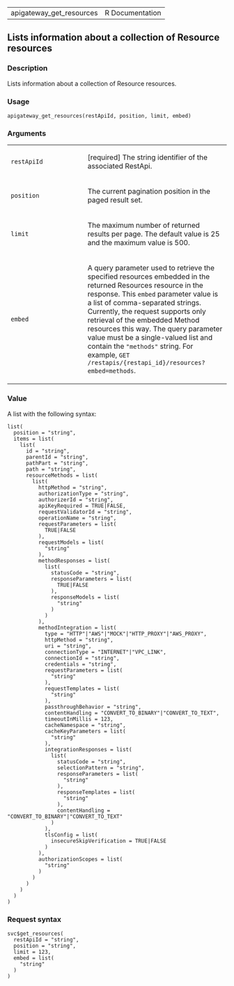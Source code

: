 <table style="width: 100%;">
<tbody>
<tr class="odd">
<td>apigateway_get_resources</td>
<td style="text-align: right;">R Documentation</td>
</tr>
</tbody>
</table>

## Lists information about a collection of Resource resources

### Description

Lists information about a collection of Resource resources.

### Usage

    apigateway_get_resources(restApiId, position, limit, embed)

### Arguments

<table>
<colgroup>
<col style="width: 35%" />
<col style="width: 65%" />
</colgroup>
<tbody>
<tr class="odd">
<td><code
id="apigateway_get_resources_:_restApiId">restApiId</code></td>
<td><p>[required] The string identifier of the associated
RestApi.</p></td>
</tr>
<tr class="even">
<td><code id="apigateway_get_resources_:_position">position</code></td>
<td><p>The current pagination position in the paged result set.</p></td>
</tr>
<tr class="odd">
<td><code id="apigateway_get_resources_:_limit">limit</code></td>
<td><p>The maximum number of returned results per page. The default
value is 25 and the maximum value is 500.</p></td>
</tr>
<tr class="even">
<td><code id="apigateway_get_resources_:_embed">embed</code></td>
<td><p>A query parameter used to retrieve the specified resources
embedded in the returned Resources resource in the response. This
<code>embed</code> parameter value is a list of comma-separated strings.
Currently, the request supports only retrieval of the embedded Method
resources this way. The query parameter value must be a single-valued
list and contain the <code>"methods"</code> string. For example,
<code>GET /restapis/{restapi_id}/resources?embed=methods</code>.</p></td>
</tr>
</tbody>
</table>

### Value

A list with the following syntax:

    list(
      position = "string",
      items = list(
        list(
          id = "string",
          parentId = "string",
          pathPart = "string",
          path = "string",
          resourceMethods = list(
            list(
              httpMethod = "string",
              authorizationType = "string",
              authorizerId = "string",
              apiKeyRequired = TRUE|FALSE,
              requestValidatorId = "string",
              operationName = "string",
              requestParameters = list(
                TRUE|FALSE
              ),
              requestModels = list(
                "string"
              ),
              methodResponses = list(
                list(
                  statusCode = "string",
                  responseParameters = list(
                    TRUE|FALSE
                  ),
                  responseModels = list(
                    "string"
                  )
                )
              ),
              methodIntegration = list(
                type = "HTTP"|"AWS"|"MOCK"|"HTTP_PROXY"|"AWS_PROXY",
                httpMethod = "string",
                uri = "string",
                connectionType = "INTERNET"|"VPC_LINK",
                connectionId = "string",
                credentials = "string",
                requestParameters = list(
                  "string"
                ),
                requestTemplates = list(
                  "string"
                ),
                passthroughBehavior = "string",
                contentHandling = "CONVERT_TO_BINARY"|"CONVERT_TO_TEXT",
                timeoutInMillis = 123,
                cacheNamespace = "string",
                cacheKeyParameters = list(
                  "string"
                ),
                integrationResponses = list(
                  list(
                    statusCode = "string",
                    selectionPattern = "string",
                    responseParameters = list(
                      "string"
                    ),
                    responseTemplates = list(
                      "string"
                    ),
                    contentHandling = "CONVERT_TO_BINARY"|"CONVERT_TO_TEXT"
                  )
                ),
                tlsConfig = list(
                  insecureSkipVerification = TRUE|FALSE
                )
              ),
              authorizationScopes = list(
                "string"
              )
            )
          )
        )
      )
    )

### Request syntax

    svc$get_resources(
      restApiId = "string",
      position = "string",
      limit = 123,
      embed = list(
        "string"
      )
    )
